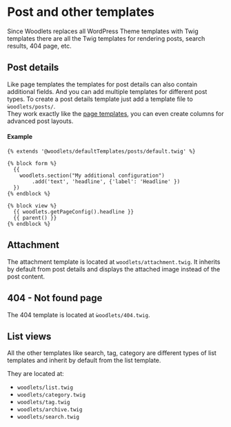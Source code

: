 # Post and other templates
Since Woodlets replaces all WordPress Theme templates with Twig templates there are all the Twig templates for rendering posts, search results, 404 page, etc.

## Post details
Like page templates the templates for post details can also contain additional fields. And you can add multiple templates for different post types.
To create a post details template just add a template file to ```ẁoodlets/posts/```.  
They work exactly like the [page templates](page-templates.md), you can even create columns for advanced post layouts.

#### Example
```twig
{% extends '@woodlets/defaultTemplates/posts/default.twig' %}

{% block form %}
  {{
    woodlets.section("My additional configuration")
        .add('text', 'headline', {'label': 'Headline' })
  })
{% endblock %}

{% block view %}
  {{ woodlets.getPageConfig().headline }}
  {{ parent() }}
{% endblock %}

```

## Attachment
The attachment template is located at ```woodlets/attachment.twig```. It inherits by default from post details and displays the attached image instead of the post content.

## 404 - Not found page
The 404 template is located at ```ẁoodlets/404.twig```.

## List views
All the other templates like search, tag, category are different types of list templates and inherit by default from the list template.

They are located at: 
* ```woodlets/list.twig```
* ```woodlets/category.twig```
* ```woodlets/tag.twig```
* ```woodlets/archive.twig```
* ```woodlets/search.twig```
